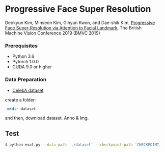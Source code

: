 # Progressive Face Super Resolution
Deokyun Kim, Minseon Kim, Gihyun Kwon, and Dae-shik Kim, [Progressive Face Super-Resolution via Attention to Facial Landmark](https://arxiv.org/abs/1908.08239), The British Machine Vision Conference 2019 (BMVC 2019)


### Prerequisites
* Python 3.6
* Pytorch 1.0.0
* CUDA 9.0 or higher

### Data Preparation

* [CelebA dataset](http://mmlab.ie.cuhk.edu.hk/projects/CelebA.html)

create a folder:

```bash
 mkdir dataset

```
and then, download dataset. Anno & Img.


## Test

```bash
$ python eval.py --data-path './dataset' --checkpoint-path 'CHECKPOINT_PATH/****.ckpt'
```
<br/>
